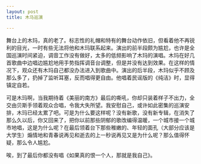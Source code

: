 ```yaml
---
layout: post
title: 木马巡演

---
```


舞台上的木玛，真的老了。标志性的礼帽和特有的舞台动作依旧，但看着他不再锐利的目光，一时有些无法将他和木玛联系起来。演出的前半段颇为尴尬，也许是全国巡演时间紧迫，调音工作没有做好，太多的低频影响了木玛的演唱。木玛在好几首歌曲中边唱边尴尬地用手势指挥调音台调整，但是并没有达到效果。在这样的情况下，观众还有木玛自己都没办法进入到歌曲中。演出的后半段，木玛似乎不顾及那么多了，扔掉了监听耳塞，反而唱得更自由。他唱着民谣版的《纯洁》时，显得镇定自若。

可是木玛啊，当我期待着《美丽的南方》最后的嘶吼，你却只装着样子不出力，全交由贝斯手领着观众合唱，令我大失所望。我安慰自己，或许如此密集的巡演安排，木玛已经太累了吧。可是为什么要这样呢？没有新歌，没有新专辑，在消失了那么久以后，你又回来了，把你以前那些阴郁的歌改编得温暖，一个城市接一个城市地唱，这是为什么呢？在最后领着台下那些稚嫩的、年轻的面孔（大部分应该是大学生）煽情地和青春说再见和逝去的上一秒说再见又是为什么呢？那么值得怀疑，那么令人尴尬。

唉，到了最后你都没有唱《如果真的恨一个人，那就是我自己》。